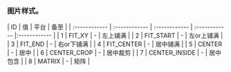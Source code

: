 ###  图片样式。

| ID  | 值  |  平台 | 备至  |
| :------------ | :------------ | :------------ | :------------ |:------------ |
|  1 | FIT_XY    |  - | 左上铺满  |
| 2  |  FIT_START   |  - |  左or上铺满 |
| 3  | FIT_END    |  - | 右or下铺满  |
| 4  | FIT_CENTER    |  - | 居中铺满  |
|  5 | CENTER    |  - | 居中  |
|  6 |  CENTER_CROP   | -  | 居中裁剪  |
| 7  |   CENTER_INSIDE  |  - | 居中包含  |
|  8 |  MATRIX   | -   | 矩阵  |